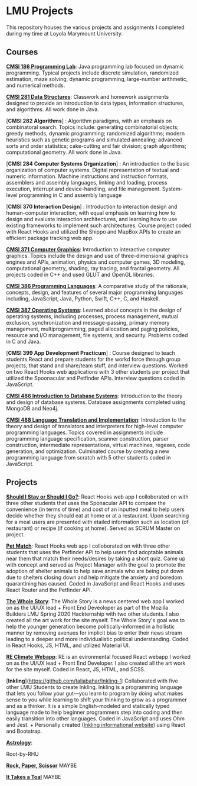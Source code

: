 # LMU Projects 

This repository houses the various projects and assignments I completed during my time at Loyola Marymount University. 

## Courses 

[**CMSI 186 Programming Lab**](https://github.com/taliabahar/CMSI-186-ProgrammingLab): Java programming lab focused on dynamic programming. Typical projects include discrete simulation, randomized estimation, maze solving, dynamic programming, large-number arithmetic, and numerical methods.

[**CMSI 281 Data Structures**](https://github.com/taliabahar/CMSI-281-DataStructures): Classwork and homework assignments designed to provide an introduction to data types, information structures, and algorithms. All work done in Java. 

[**CMSI 282 Algorithms**] : Algorithm paradigms, with an emphasis on combinatoral search. Topics include: generating combinatorial objects; greedy methods, dynamic programming; randomized algorithms; modern heuristics such as genetic programs and simulated annealing; advanced sorts and order statistics; cake-cutting and fair division; graph algorithms; computational geometry. All work done in Java. 

[**CMSI 284 Computer Systems Organization**] : An introduction to the basic organization of computer systems. Digital representation of textual and numeric information. Machine instructions and instruction formats, assemblers and assembly languages, linking and loading, process execution, interrupt and device-handling, and file management. System-level programming in C and assembly language

[**CMSI 370 Interaction Design**] : Introduction to interaction design and human-computer interaction, with equal emphasis on learning how to design and evaluate interaction architectures, and learning how to use existing frameworks to implement such architectures. Course project coded with React Hooks and utilized the Shippo and MapBox APIs to create an efficient package tracking web app. 

[**CMSI 371 Computer Graphics**](https://github.com/taliabahar/CMSI-371-ComputerGraphics): Introduction to interactive computer graphics. Topics include the design and use of three-dimensional graphics engines and APIs, animation, physics and computer games, 3D modeling, computational geometry, shading, ray tracing, and fractal geometry. All projects coded in C++ and used GLUT and OpenGL libraries.

[**CMSI 386 Programming Languages**](https://github.com/taliabahar/CMSI-386-ProgrammingLanguages): A comparative study of the rationale, concepts, design, and features of several major programming languages including, JavaScript, Java, Python, Swift, C++, C, and Haskell. 

[**CMSI 387 Operating Systems**](https://github.com/taliabahar/CMSI387-MayaTaliaVeronica): Learned about concepts in the design of operating systems, including processes, process management, mutual exclusion, synchronization and message-passing, primary memory management, multiprogramming, paged allocation and paging policies, resource and I/O management, file systems, and security. Problems coded in C and Java.

[**CMSI 399 App Development Practicum**] : Course designed to teach students React and prepare students for the workd force through group projects, that stand and share/team stuff, and interview questions.
Worked on two React Hooks web applications with 3 other students per project that utilized the Spoonacular and Petfinder APIs. Interview questions coded in JavaScript.

[**CMSI 486 Introduction to Database Systems**](https://github.com/taliabahar/CMSI-486-Databases): Introduction to the theory and design of database systems. Database assignments completed using MongoDB and Neo4j.

[**CMSI 488 Language Translation and Implementation**](https://github.com/taliabahar/CMSI488): Introduction to the theory and design of translators and interpreters for high-level computer programming languages. Topics covered in assignments include programming language specification, scanner construction, parser construction, intermediate representations, virtual machines, regexes, code generation, and optimization. Culminated course by creating a new programming language from scratch with 5 other students coded in JavaScript.

## Projects

[**Should I Stay or Should I Go?**](https://github.com/taliabahar/React-TaliaWengelKeziahJoshua): React Hooks web app I colloborated on with three other students that uses the Sponacular API to compare the convenience (in terms of time) and cost of an inputted meal to help users decide whether they should eat at home or at a restaurant. Upon searching for a meal users are presented with etailed information such as location (of restaurant) or recipe (if cooking at home). Served as SCRUM Master on project. 

[**Pet Match**](https://github.com/taliabahar/pet-match): React Hooks web app I colloborated on with three other students that uses the Petfinder API to help users find adoptable animals near them that match their needs/desires by taking a short quiz. Came up with concept and served as Project Manager with the goal to promote the adoption of shelter animals to help save animals who are being put down due to shelters closing down and help mitigate the anxiety and boredom quarantining has caused. Coded in JavaScript and React Hooks and uses React Router and the Petfinder API.

[**The Whole Story**](https://github.com/taliabahar/tws-client): The Whole Story is a news centered web app I worked on as the UI/UX lead + Front End Deveoloper as part of the Mozilla Builders LMU Spring 2020 Hackternship with two other students. I also created all the art work for the site myself. The Whole Story's goal was to help the younger generation become politically-informed in a hollistic manner by removing avenues for implicit bias to enter their news stream leading to a deeper and more individualistic political understanding. Coded in React Hooks, JS, HTML, and utilized Material UI. 

[**RE Climate Webapp**](https://github.com/lmu-climate/lmu-climate-webapp): RE is an evironmental focused React webapp I worked on as the UI/UX lead + Front End Developer. I also created all the art work for the site myself. Coded in React, JS, HTML, and SCSS. 

[**Inkling**](https://github.com/taliabahar/Inkling-1: Collaborated with five other LMU Students to create Inkling. Inkling is a programming language that lets you follow your gut—you learn to program by doing what makes sense to you while learning to shift your thinking to grow as a programmer and as a thinker. It is a simple English-modeled and statically typed language made to help beginner programmers step into coding and then easily transition into other languages. Coded in ​JavaScript​ and uses ​Ohm​ and ​Jest. + Personally created ([Inkling informational website](https://github.com/taliabahar/Inkling)) using React and Bootstrap. 

[**Astrology**](https://github.com/taliabahar/astrology): 

Root-by-RHU

[**Rock, Paper, Scissor**](https://codepen.io/taliabahar/pen/qerbXJ?editors=0011) MAYBE

[**It Takes a Toal**](https://codepen.io/taliabahar/pen/ZadXqq?editors=0010) MAYBE

